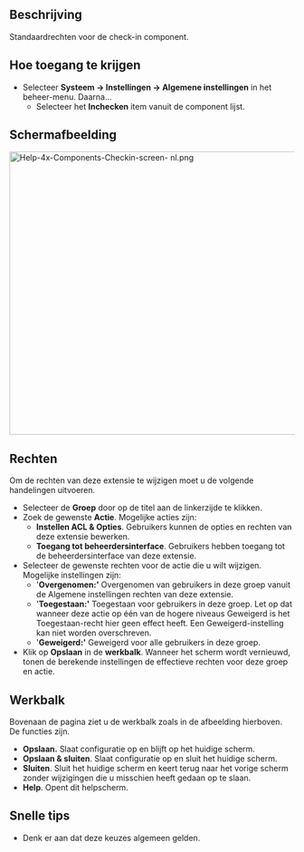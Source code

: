 <!-- Filename: Help4.x:Check-in:_Options / Display title: Inchecken: Opties -->

## Beschrijving

Standaardrechten voor de check-in component.

## Hoe toegang te krijgen

- Selecteer **Systeem **→** Instellingen **→** Algemene instellingen**
  in het beheer-menu. Daarna...
  - Selecteer het **Inchecken** item vanuit de component lijst.

## Schermafbeelding

<img
src="https://docs.joomla.org/images/thumb/d/d2/Help-4x-Components-Checkin-screen-_nl.png/800px-Help-4x-Components-Checkin-screen-_nl.png"
decoding="async"
srcset="https://docs.joomla.org/images/thumb/d/d2/Help-4x-Components-Checkin-screen-_nl.png/1200px-Help-4x-Components-Checkin-screen-_nl.png 1.5x, https://docs.joomla.org/images/d/d2/Help-4x-Components-Checkin-screen-_nl.png 2x"
data-file-width="1320" data-file-height="825" width="800" height="500"
alt="Help-4x-Components-Checkin-screen- nl.png" />

## Rechten

Om de rechten van deze extensie te wijzigen moet u de volgende
handelingen uitvoeren.

- Selecteer de **Groep** door op de titel aan de linkerzijde te klikken.
- Zoek de gewenste **Actie**. Mogelijke acties zijn:
  - **Instellen ACL & Opties**. Gebruikers kunnen de opties en rechten
    van deze extensie bewerken.
  - **Toegang tot beheerdersinterface**. Gebruikers hebben toegang tot
    de beheerdersinterface van deze extensie.
- Selecteer de gewenste rechten voor de actie die u wilt wijzigen.
  Mogelijke instellingen zijn:
  - '**Overgenomen:'** Overgenomen van gebruikers in deze groep vanuit
    de Algemene instellingen rechten van deze extensie.
  - '**Toegestaan:'** Toegestaan voor gebruikers in deze groep. Let op
    dat wanneer deze actie op één van de hogere niveaus Geweigerd is het
    Toegestaan-recht hier geen effect heeft. Een Geweigerd-instelling
    kan niet worden overschreven.
  - '**Geweigerd:'** Geweigerd voor alle gebruikers in deze groep.
- Klik op **Opslaan** in de **werkbalk**. Wanneer het scherm wordt
  vernieuwd, tonen de berekende instellingen de effectieve rechten voor
  deze groep en actie.

## Werkbalk

Bovenaan de pagina ziet u de werkbalk zoals in de afbeelding hierboven.
De functies zijn.

- **Opslaan.** Slaat configuratie op en blijft op het huidige scherm.
- **Opslaan & sluiten**. Slaat configuratie op en sluit het huidige
  scherm.
- **Sluiten**. Sluit het huidige scherm en keert terug naar het vorige
  scherm zonder wijzigingen die u misschien heeft gedaan op te slaan.
- **Help**. Opent dit helpscherm.

## Snelle tips

- Denk er aan dat deze keuzes algemeen gelden.
